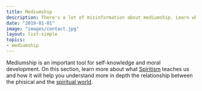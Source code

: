 ```yaml
---
title: Mediumship
description: There's a lot of misinformation about mediumship. Learn what it is and how it helps the human being on their spiritual journey.
date: "2019-01-01"
image: "images/contact.jpg"
layout: list-simple
topics:
- mediumship
---
```


Mediumship is an important tool for self-knowledge and moral development.
On this section, learn more about what [Spiritism](/spiritism) teaches us and
how it will help you understand more in depth the relationship between the
phisical and the [spiritual world](/about/spiritual-world).


